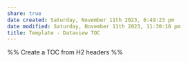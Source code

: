 ```yaml
---
share: true
date created: Saturday, November 11th 2023, 6:49:23 pm
date modified: Saturday, November 11th 2023, 11:30:16 pm
title: Template - Dataview TOC
---
```


%% Create a TOC from H2 headers %% 

